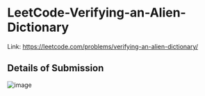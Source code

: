 # LeetCode-Verifying-an-Alien-Dictionary
Link: https://leetcode.com/problems/verifying-an-alien-dictionary/
## Details of Submission
![image](https://github.com/mgalang229/LeetCode-Verifying-an-Alien-Dictionary/assets/51401355/584b949d-cf2c-49f6-9087-6388eee67622)
